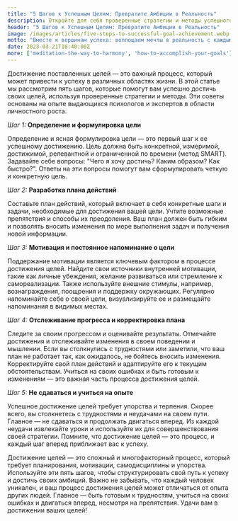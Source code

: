 ```yaml
---
title: "5 Шагов к Успешным Целям: Превратите Амбиции в Реальность"
description: Откройте для себя проверенные стратегии и методы успешного достижения целей, вдохновитесь на путь к успеху и преобразите свою жизнь с нашими экспертными советами!
header: "5 Шагов к Успешным Целям: Превратите Амбиции в Реальность"
image: /images/articles/five-steps-to-successful-goal-achievement.webp
motto: "Вместе к вершинам успеха: воплощаем мечты в реальность с каждым прочитанным советом!"
date: 2023-03-21T16:40:00Z
more: ['meditation-the-way-to-harmony', 'how-to-accomplish-your-goals']
---
```

Достижение поставленных целей — это важный процесс, который может привести к успеху в различных областях жизни. В этой статье мы рассмотрим пять шагов, которые помогут вам успешно достичь своих целей, используя проверенные стратегии и методы. Эти советы основаны на опыте выдающихся психологов и экспертов в области личностного роста.

  
_Шаг 1:_ **Определение и формулировка цели**

Определение и ясная формулировка цели — это первый шаг к ее успешному достижению. Цель должна быть конкретной, измеримой, достижимой, релевантной и ограниченной по времени (метод SMART). Задавайте себе вопросы: "Чего я хочу достичь? Каким образом? Как быстро?". Ответы на эти вопросы помогут вам сформулировать четкую и конкретную цель.

  
_Шаг 2:_ **Разработка плана действий**

Составьте план действий, который включает в себя конкретные шаги и задачи, необходимые для достижения вашей цели. Учтите возможные препятствия и способы их преодоления. Ваш план должен быть гибким и позволять вносить изменения по мере выполнения задач и получения новой информации.

  
_Шаг 3:_ **Мотивация и постоянное напоминание о цели**

Поддержание мотивации является ключевым фактором в процессе достижения целей. Найдите свои источники внутренней мотивации, такие как личные убеждения, желание развиваться или стремление к самореализации. Также используйте внешние стимулы, например, вознаграждения, поощрения и поддержку окружающих. Регулярно напоминайте себе о своей цели, визуализируйте ее и размещайте напоминания в видимых местах.

  
_Шаг 4:_ **Отслеживание прогресса и корректировка плана**

Следите за своим прогрессом и оценивайте результаты. Отмечайте достижения и отслеживайте изменения в своем поведении и мышлении. Если вы столкнулись с трудностями или заметили, что ваш план не работает так, как ожидалось, не бойтесь вносить изменения. Корректируйте свой план действий и адаптируйте его к текущим обстоятельствам. Учиться на своих ошибках и быть готовым к изменениям — это важная часть процесса достижения целей.

  
_Шаг 5:_ **Не сдаваться и учиться на опыте**

  
Успешное достижение целей требует упорства и терпения. Скорее всего, вы столкнетесь с трудностями и неудачами на своем пути. Главное — не сдаваться и продолжать двигаться вперед. Из каждой неудачи извлекайте уроки и используйте их для совершенствования своей стратегии. Помните, что достижение целей — это процесс, и каждый шаг вперед приближает вас к успеху.

  
Достижение целей — это сложный и многофакторный процесс, который требует планирования, мотивации, самодисциплины и упорства. Используйте эти пять шагов, чтобы структурировать свой путь к успеху и достичь своих амбиций. Важно не забывать, что каждый человек уникален, и ваш процесс достижения целей может отличаться от опыта других людей. Главное — быть готовым к трудностям, учиться на своих ошибках и двигаться вперед, несмотря на препятствия. Удачи вам в достижении ваших целей!
